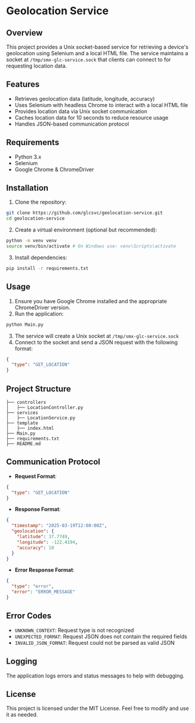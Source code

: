 # Geolocation Service

## Overview
This project provides a Unix socket-based service for retrieving a device's geolocation using Selenium and a local HTML file. The service maintains a socket at `/tmp/smx-glc-service.sock` that clients can connect to for requesting location data.

## Features
- Retrieves geolocation data (latitude, longitude, accuracy)
- Uses Selenium with headless Chrome to interact with a local HTML file
- Provides location data via Unix socket communication
- Caches location data for 10 seconds to reduce resource usage
- Handles JSON-based communication protocol

## Requirements
- Python 3.x
- Selenium
- Google Chrome & ChromeDriver

## Installation
1. Clone the repository:
```sh
git clone https://github.com/glcsvc/geolocation-service.git
cd geolocation-service
```

2. Create a virtual environment (optional but recommended):
```sh
python -m venv venv
source venv/bin/activate # On Windows use: venv\Scripts\activate
```

3. Install dependencies:
```sh
pip install -r requirements.txt
```

## Usage
1. Ensure you have Google Chrome installed and the appropriate ChromeDriver version.
2. Run the application:
```sh
python Main.py
```
3. The service will create a Unix socket at `/tmp/smx-glc-service.sock`
4. Connect to the socket and send a JSON request with the following format:
```json
{
  "type": "GET_LOCATION"
}
```

## Project Structure
```
├── controllers
│   ├── LocationController.py
├── services
│   ├── LocationService.py
├── template
│   ├── index.html
├── Main.py
├── requirements.txt
├── README.md
```

## Communication Protocol
- **Request Format**: 
```json
{
  "type": "GET_LOCATION"
}
```

- **Response Format**:
```json
{
  "timestamp": "2025-03-19T12:00:00Z",
  "geolocation": {
    "latitude": 37.7749,
    "longitude": -122.4194,
    "accuracy": 10
  }
}
```

- **Error Response Format**:
```json
{
  "type": "error",
  "error": "ERROR_MESSAGE"
}
```

## Error Codes
- `UNKNOWN_CONTEXT`: Request type is not recognized
- `UNEXPECTED_FORMAT`: Request JSON does not contain the required fields
- `INVALID_JSON_FORMAT`: Request could not be parsed as valid JSON

## Logging
The application logs errors and status messages to help with debugging.

## License
This project is licensed under the MIT License. Feel free to modify and use it as needed.
